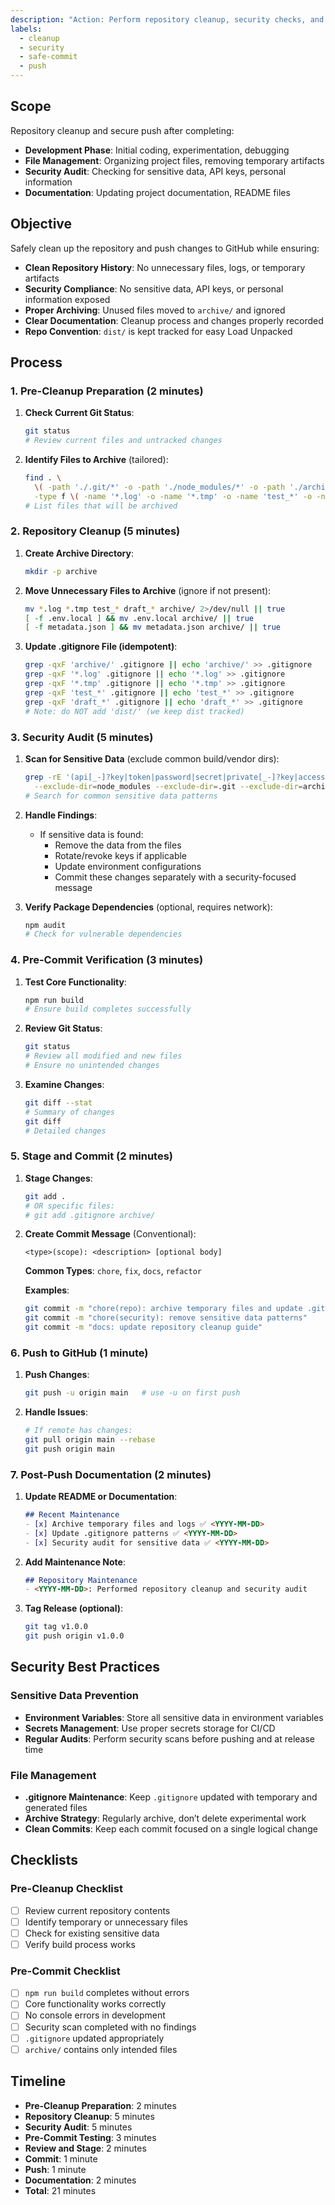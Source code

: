```yaml
---
description: "Action: Perform repository cleanup, security checks, and safe commit/push to GitHub. (Tailored for this repo)"
labels:
  - cleanup
  - security
  - safe-commit
  - push
---
```


## Scope
Repository cleanup and secure push after completing:
* **Development Phase**: Initial coding, experimentation, debugging
* **File Management**: Organizing project files, removing temporary artifacts
* **Security Audit**: Checking for sensitive data, API keys, personal information
* **Documentation**: Updating project documentation, README files

## Objective
Safely clean up the repository and push changes to GitHub while ensuring:
* **Clean Repository History**: No unnecessary files, logs, or temporary artifacts
* **Security Compliance**: No sensitive data, API keys, or personal information exposed
* **Proper Archiving**: Unused files moved to `archive/` and ignored
* **Clear Documentation**: Cleanup process and changes properly recorded
* **Repo Convention**: `dist/` is kept tracked for easy Load Unpacked

## Process

### 1. Pre-Cleanup Preparation (2 minutes)
1. **Check Current Git Status**:
   ```bash
   git status
   # Review current files and untracked changes
   ```

2. **Identify Files to Archive** (tailored):
   ```bash
   find . \
     \( -path './.git/*' -o -path './node_modules/*' -o -path './archive/*' -o -path './dist/*' \) -prune -o \
     -type f \( -name '*.log' -o -name '*.tmp' -o -name 'test_*' -o -name 'draft_*' -o -name '.env.local' -o -name 'metadata.json' \) -print
   # List files that will be archived
   ```

### 2. Repository Cleanup (5 minutes)
1. **Create Archive Directory**:
   ```bash
   mkdir -p archive
   ```

2. **Move Unnecessary Files to Archive** (ignore if not present):
   ```bash
   mv *.log *.tmp test_* draft_* archive/ 2>/dev/null || true
   [ -f .env.local ] && mv .env.local archive/ || true
   [ -f metadata.json ] && mv metadata.json archive/ || true
   ```

3. **Update .gitignore File (idempotent)**:
   ```bash
   grep -qxF 'archive/' .gitignore || echo 'archive/' >> .gitignore
   grep -qxF '*.log' .gitignore || echo '*.log' >> .gitignore
   grep -qxF '*.tmp' .gitignore || echo '*.tmp' >> .gitignore
   grep -qxF 'test_*' .gitignore || echo 'test_*' >> .gitignore
   grep -qxF 'draft_*' .gitignore || echo 'draft_*' >> .gitignore
   # Note: do NOT add 'dist/' (we keep dist tracked)
   ```

### 3. Security Audit (5 minutes)
1. **Scan for Sensitive Data** (exclude common build/vendor dirs):
   ```bash
   grep -rE '(api[_-]?key|token|password|secret|private[_-]?key|access[_-]?token)' . \
     --exclude-dir=node_modules --exclude-dir=.git --exclude-dir=archive --exclude-dir=dist || true
   # Search for common sensitive data patterns
   ```

2. **Handle Findings**:
   - If sensitive data is found:
     - Remove the data from the files
     - Rotate/revoke keys if applicable
     - Update environment configurations
     - Commit these changes separately with a security-focused message

3. **Verify Package Dependencies** (optional, requires network):
   ```bash
   npm audit
   # Check for vulnerable dependencies
   ```

### 4. Pre-Commit Verification (3 minutes)
1. **Test Core Functionality**:
   ```bash
   npm run build
   # Ensure build completes successfully
   ```

2. **Review Git Status**:
   ```bash
   git status
   # Review all modified and new files
   # Ensure no unintended changes
   ```

3. **Examine Changes**:
   ```bash
   git diff --stat
   # Summary of changes
   git diff
   # Detailed changes
   ```

### 5. Stage and Commit (2 minutes)
1. **Stage Changes**:
   ```bash
   git add .
   # OR specific files:
   # git add .gitignore archive/
   ```

2. **Create Commit Message** (Conventional):
   ```
   <type>(scope): <description> [optional body]
   ```
   **Common Types**: `chore`, `fix`, `docs`, `refactor`

   **Examples**:
   ```bash
   git commit -m "chore(repo): archive temporary files and update .gitignore"
   git commit -m "chore(security): remove sensitive data patterns"
   git commit -m "docs: update repository cleanup guide"
   ```

### 6. Push to GitHub (1 minute)
1. **Push Changes**:
   ```bash
   git push -u origin main   # use -u on first push
   ```

2. **Handle Issues**:
   ```bash
   # If remote has changes:
   git pull origin main --rebase
   git push origin main
   ```

### 7. Post-Push Documentation (2 minutes)
1. **Update README or Documentation**:
   ```markdown
   ## Recent Maintenance
   - [x] Archive temporary files and logs ✅ <YYYY-MM-DD>
   - [x] Update .gitignore patterns ✅ <YYYY-MM-DD>
   - [x] Security audit for sensitive data ✅ <YYYY-MM-DD>
   ```

2. **Add Maintenance Note**:
   ```markdown
   ## Repository Maintenance
   - <YYYY-MM-DD>: Performed repository cleanup and security audit
   ```

3. **Tag Release (optional)**:
   ```bash
   git tag v1.0.0
   git push origin v1.0.0
   ```

## Security Best Practices

### Sensitive Data Prevention
- **Environment Variables**: Store all sensitive data in environment variables
- **Secrets Management**: Use proper secrets storage for CI/CD
- **Regular Audits**: Perform security scans before pushing and at release time

### File Management
- **.gitignore Maintenance**: Keep `.gitignore` updated with temporary and generated files
- **Archive Strategy**: Regularly archive, don’t delete experimental work
- **Clean Commits**: Keep each commit focused on a single logical change

## Checklists

### Pre-Cleanup Checklist
- [ ] Review current repository contents
- [ ] Identify temporary or unnecessary files
- [ ] Check for existing sensitive data
- [ ] Verify build process works

### Pre-Commit Checklist
- [ ] `npm run build` completes without errors
- [ ] Core functionality works correctly
- [ ] No console errors in development
- [ ] Security scan completed with no findings
- [ ] `.gitignore` updated appropriately
- [ ] `archive/` contains only intended files

## Timeline
- **Pre-Cleanup Preparation**: 2 minutes
- **Repository Cleanup**: 5 minutes
- **Security Audit**: 5 minutes
- **Pre-Commit Testing**: 3 minutes
- **Review and Stage**: 2 minutes
- **Commit**: 1 minute
- **Push**: 1 minute
- **Documentation**: 2 minutes
- **Total**: 21 minutes
